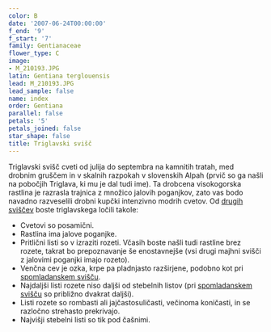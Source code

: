 ```yaml
---
color: B
date: '2007-06-24T00:00:00'
f_end: '9'
f_start: '7'
family: Gentianaceae
flower_type: C
image:
- M_210193.JPG
latin: Gentiana terglouensis
lead: M_210193.JPG
lead_sample: false
name: index
order: Gentiana
parallel: false
petals: '5'
petals_joined: false
star_shape: false
title: Triglavski svišč
---
```

Triglavski svišč cveti od julija do septembra na kamnitih tratah, med drobnim gruščem in v skalnih razpokah v slovenskih Alpah (prvič so ga našli na pobočjih Triglava, ki mu je dal tudi ime). Ta drobcena visokogorska rastlina je razrasla trajnica z množico jalovih poganjkov, zato vas bodo navadno razveselili drobni kupčki intenzivno modrih cvetov. Od [drugih sviščev](../l_gentiana.htm) boste triglavskega ločili takole:

-   Cvetovi so posamični.
-   Rastlina ima jalove poganjke.
-   Pritlični listi so v izraziti rozeti. Včasih boste našli tudi rastline brez rozete, takrat bo prepoznavanje še enostavnejše (vsi drugi majhni svišči z jalovimi poganjki imajo rozeto).
-   Venčna cev je ozka, krpe pa pladnjasto razširjene, podobno kot pri  [spomladanskem svišču](../GentianaVerna(SpomladanskiSvisc)/si_SpomladanskiSvisc.asp).
-   Najdaljši listi rozete niso daljši od stebelnih listov (pri [spomladanskem svišču](../GentianaVerna(SpomladanskiSvisc)/si_SpomladanskiSvisc.asp) so približno dvakrat daljši).
-   Listi rozete so rombasti ali jajčastosuličasti, večinoma koničasti, in se razločno strehasto prekrivajo.
-   Najvišji stebelni listi so tik pod čašnimi.
